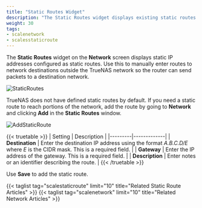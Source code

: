 ```yaml
---
title: "Static Routes Widget"
description: "The Static Routes widget displays existing static routes or sets up new ones."
weight: 30
tags:
- scalenetwork
- scalesstaticroute
---
```


The **Static Routes** widget on the **Network** screen displays static IP addresses configured as static routes. Use this to manually enter routes to network destinations outside the TrueNAS network so the router can send packets to a destination network.

![StaticRoutes](/images/SCALE/Network/StaticRoutes.png "Static Routes")

TrueNAS does not have defined static routes by default.
If you need a static route to reach portions of the network, add the route by going to **Network** and clicking **Add** in the **Static Routes** window.

![AddStaticRoute](/images/SCALE/Network/AddStaticRoute.png "Add Static Route")

{{< truetable >}}
| Setting | Description |
|---------|-------------|
| **Destination** | Enter the destination IP address using the format *A.B.C.D/E* where *E* is the CIDR mask. This is a required field. |
| **Gateway** | Enter the IP address of the gateway. This is a required field. |
| **Description** | Enter notes or an identifier describing the route. |
{{< /truetable >}}

Use **Save** to add the static route.

{{< taglist tag="scalestaticroute" limit="10" title="Related Static Route Articles" >}}
{{< taglist tag="scalenetwork" limit="10" title="Related Network Articles" >}}
